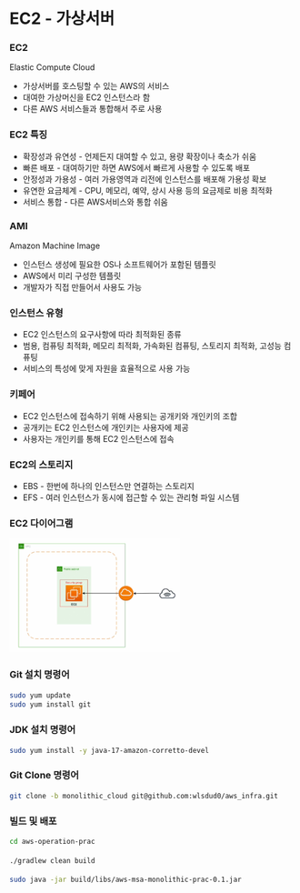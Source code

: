# EC2 - 가상서버

### EC2

Elastic Compute Cloud

- 가상서버를 호스팅할 수 있는 AWS의 서비스
- 대여한 가상머신을 EC2 인스턴스라 함
- 다른 AWS 서비스들과 통합해서 주로 사용

### EC2 특징

- 확장성과 유연성 - 언제든지 대여할 수 있고, 용량 확장이나 축소가 쉬움
- 빠른 배포 - 대여하기만 하면 AWS에서 빠르게 사용할 수 있도록 배포
- 안정성과 가용성 - 여러 가용영역과 리전에 인스턴스를 배포해 가용성 확보
- 유연한 요금체계 - CPU, 메모리, 예약, 상시 사용 등의 요금제로 비용 최적화
- 서비스 통합 - 다른 AWS서비스와 통합 쉬움

### AMI

Amazon Machine Image

- 인스턴스 생성에 필요한 OS나 소프트웨어가 포함된 템플릿
- AWS에서 미리 구성한 템플릿
- 개발자가 직접 만들어서 사용도 가능

### 인스턴스 유형

- EC2 인스턴스의 요구사항에 따라 최적화된 종류
- 범용, 컴퓨팅 최적화, 메모리 최적화, 가속화된 컴퓨팅, 스토리지 최적화, 고성능 컴퓨팅
- 서비스의 특성에 맞게 자원을 효율적으로 사용 가능

### 키페어

- EC2 인스턴스에 접속하기 위해 사용되는 공개키와 개인키의 조합
- 공개키는 EC2 인스턴스에 개인키는 사용자에 제공
- 사용자는 개인키를 통해 EC2 인스턴스에 접속

### EC2의 스토리지

- EBS - 한번에 하나의 인스턴스만 연결하는 스토리지
- EFS - 여러 인스턴스가 동시에 접근할 수 있는 관리형 파일 시스템

### EC2 다이어그램

<img src="../../img/EC2 다이어그램.png" width="300" height="200"> 

### **Git 설치 명령어**

```bash
sudo yum update
sudo yum install git
```

### **JDK 설치 명령어**

```bash
sudo yum install -y java-17-amazon-corretto-devel
```

### **Git Clone 명령어**

```bash
git clone -b monolithic_cloud git@github.com:wlsdud0/aws_infra.git
```

### **빌드 및 배포**

```bash
cd aws-operation-prac

./gradlew clean build

sudo java -jar build/libs/aws-msa-monolithic-prac-0.1.jar
```
